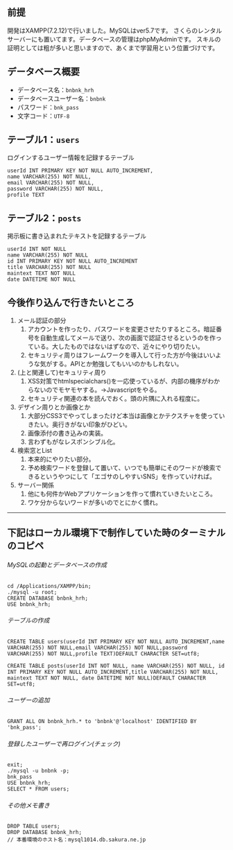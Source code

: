 ## 前提
開発はXAMPP(7.2.12)で行いました。MySQLはver5.7です。
さくらのレンタルサーバーにも置いてます。データベースの管理はphpMyAdminです。
スキルの証明としては粗が多いと思いますので、あくまで学習用という位置づけです。

## データベース概要
- データベース名：`bnbnk_hrh`
- データベースユーザー名：`bnbnk`
- パスワード：`bnk_pass`
- 文字コード：`UTF-8`

## テーブル1：`users`
ログインするユーザー情報を記録するテーブル

	userId INT PRIMARY KEY NOT NULL AUTO_INCREMENT,
	name VARCHAR(255) NOT NULL,
	email VARCHAR(255) NOT NULL,
	password VARCHAR(255) NOT NULL,
	profile TEXT

## テーブル2：`posts`
掲示板に書き込まれたテキストを記録するテーブル

	userId INT NOT NULL
	name VARCHAR(255) NOT NULL
	id INT PRIMARY KEY NOT NULL AUTO_INCREMENT
	title VARCHAR(255) NOT NULL
	maintext TEXT NOT NULL
	date DATETIME NOT NULL

## 今後作り込んで行きたいところ
1. メール認証の部分
	1. アカウントを作ったり、パスワードを変更させたりするところ。暗証番号を自動生成してメールで送り、次の画面で認証させるというのを作っている。大したものではないはずなので、近々にやり切りたい。
	2. セキュリティ周りはフレームワークを導入して行った方が今後はいいような気がする。APIとか勉強してもいいのかもしれない。
2. (上と関連して)セキュリティ周り
	1. XSS対策でhtmlspecialchars()を一応使っているが、内部の機序がわからないのでモヤモヤする。→Javascriptをやる。
	2. セキュリティ関連の本を読んでおく。頭の片隅に入れる程度に。
3. デザイン周りとか画像とか
	1. 大部分CSS3でやってしまったけど本当は画像とかテクスチャを使っていきたい。奥行きがない印象がひどい。
	2. 画像添付の書き込みの実装。
	3. 言わずもがなレスポンシブル化。
4. 検索窓とList
	1. 本来的にやりたい部分。
	2. 予め検索ワードを登録して置いて、いつでも簡単にそのワードが検索できるというやつにして「エゴサのしやすいSNS」を作っていければ。
5. サーバー関係
	1. 他にも何件かWebアプリケーションを作って慣れていきたいところ。
	2. ワケ分からないワードが多いのでとにかく慣れ。
***
## 下記はローカル環境下で制作していた時のターミナルのコピペ
###### MySQLの起動とデータベースの作成

	cd /Applications/XAMPP/bin;
	./mysql -u root;
	CREATE DATABASE bnbnk_hrh;
	USE bnbnk_hrh;

###### テーブルの作成

	CREATE TABLE users(userId INT PRIMARY KEY NOT NULL AUTO_INCREMENT,name VARCHAR(255) NOT NULL,email VARCHAR(255) NOT NULL,password VARCHAR(255) NOT NULL,profile TEXT)DEFAULT CHARACTER SET=utf8;

	CREATE TABLE posts(userId INT NOT NULL, name VARCHAR(255) NOT NULL, id INT PRIMARY KEY NOT NULL AUTO_INCREMENT,title VARCHAR(255) NOT NULL, maintext TEXT NOT NULL, date DATETIME NOT NULL)DEFAULT CHARACTER SET=utf8;

###### ユーザーの追加

	GRANT ALL ON bnbnk_hrh.* to 'bnbnk'@'localhost' IDENTIFIED BY 'bnk_pass';

###### 登録したユーザーで再ログイン(チェック)

	exit;
	./mysql -u bnbnk -p;
	bnk_pass
	USE bnbnk_hrh;
	SELECT * FROM users;

###### その他メモ書き

	DROP TABLE users;
	DROP DATABASE bnbnk_hrh;
	// 本番環境のホスト名：mysql1014.db.sakura.ne.jp
